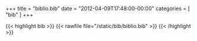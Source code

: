 +++
title = "biblio.bib"
date = "2012-04-09T17:48:00-00:00"
categories = [ "bib" ]
+++

{{< highlight bib >}}
{{< rawfile file="/static/bib/biblio.bib" >}}
{{< /highlight >}}
